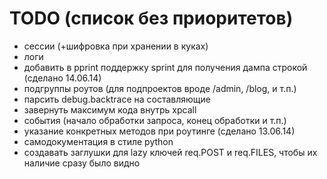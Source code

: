 TODO (список без приоритетов)
====

* сессии (+шифровка при хранении в куках)
* логи
* добавить в pprint поддержку sprint для получения дампа строкой (сделано 14.06.14)
* подгруппы роутов (для подпроектов вроде /admin, /blog, и т.п.)
* парсить debug.backtrace на составляющие
* завернуть максимум кода внутрь xpcall
* события (начало обработки запроса, конец обработки и т.п.)
* указание конкретных методов при роутинге (сделано 13.06.14)
* самодокументация в стиле python
* создавать заглушки для lazy ключей req.POST и req.FILES, чтобы их наличие сразу было видно

